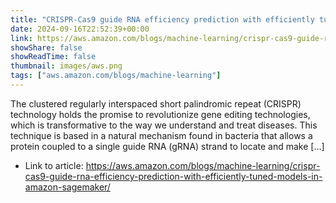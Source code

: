 ```yaml
---
title: "CRISPR-Cas9 guide RNA efficiency prediction with efficiently tuned models in Amazon SageMaker"
date: 2024-09-16T22:52:39+00:00
link: https://aws.amazon.com/blogs/machine-learning/crispr-cas9-guide-rna-efficiency-prediction-with-efficiently-tuned-models-in-amazon-sagemaker/
showShare: false
showReadTime: false
thumbnail: images/aws.png
tags: ["aws.amazon.com/blogs/machine-learning"]
---
```

The clustered regularly interspaced short palindromic repeat (CRISPR) technology holds the promise to revolutionize gene editing technologies, which is transformative to the way we understand and treat diseases. This technique is based in a natural mechanism found in bacteria that allows a protein coupled to a single guide RNA (gRNA) strand to locate and make […]

- Link to article: https://aws.amazon.com/blogs/machine-learning/crispr-cas9-guide-rna-efficiency-prediction-with-efficiently-tuned-models-in-amazon-sagemaker/
